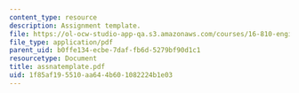```yaml
---
content_type: resource
description: Assignment template.
file: https://ol-ocw-studio-app-qa.s3.amazonaws.com/courses/16-810-engineering-design-and-rapid-prototyping-january-iap-2007/1f85af195510aa644b601082224b1e03_assnatemplate.pdf
file_type: application/pdf
parent_uid: b0ffe134-ecbe-7daf-fb6d-5279bf90d1c1
resourcetype: Document
title: assnatemplate.pdf
uid: 1f85af19-5510-aa64-4b60-1082224b1e03
---
```

